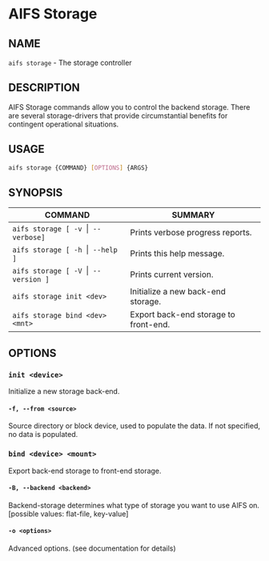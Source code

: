 # AIFS Storage

## NAME

`aifs storage` - The storage controller

## DESCRIPTION

AIFS Storage commands allow you to control the backend storage. There
are several storage-drivers that provide circumstantial benefits for
contingent operational situations.

## USAGE

``` bash
aifs storage {COMMAND} [OPTIONS] {ARGS}
```

## SYNOPSIS

|COMMAND                             |SUMMARY                               |
|------------------------------------|--------------------------------------|
|`aifs storage [ -v `\|` --verbose]`   |Prints verbose progress reports.      |
|`aifs storage [ -h `\|` --help ]`     |Prints this help message.             |
|`aifs storage [ -V `\|` --version ]`  |Prints current version.               |
|`aifs storage init <dev>`           |Initialize a new back-end storage.    |
|`aifs storage bind <dev> <mnt>`     |Export back-end storage to front-end. |

## OPTIONS

### `init <device>`

Initialize a new storage back-end.

#### `-f, --from <source>`

Source directory or block device, used to populate the data.
If not specified, no data is populated.

### ``bind <device> <mount>``

Export back-end storage to front-end storage.

#### `-B, --backend <backend>`

Backend-storage determines what type of storage you want to use AIFS on.
[possible values: flat-file, key-value]

#### `-o <options>`

Advanced options. (see documentation for details)
